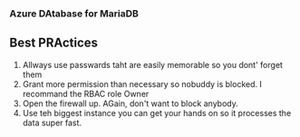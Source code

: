 ### Azure DAtabase for MariaDB
## Best PRActices
1. Allways use passwards taht are easily memorable so you dont' forget them
2. Grant more permission than necessary so nobuddy is blocked. I recommand the RBAC role Owner
4. Open the firewall up. AGain, don't want to block anybody.
5. Use teh biggest instance you can get your hands on so it processes the data super fast.